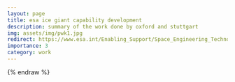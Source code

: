 ```yaml
---
layout: page
title: esa ice giant capability development
description: summary of the work done by oxford and stuttgart
img: assets/img/pwk1.jpg
redirect: https://www.esa.int/Enabling_Support/Space_Engineering_Technology/Shaping_the_Future/Ice_Giant_Exploration_Advancements_in_Atmospheric_Entry_Technology 
importance: 3
category: work
---
```

{% endraw %}
